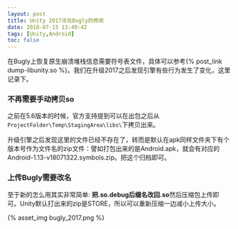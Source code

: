 ```yaml
---
layout: post
title: Unity 2017涉及Bugly的修改
date: 2018-07-15 13:49:42
tags: [Unity,Android]
toc: false
---
```


在Bugly上恢复原生崩溃堆栈信息需要符号表文件，具体可以参考{% post_link dump-libunity.so %}。我们在升级2017之后发现引擎有些行为发生了变化，这里记录下。

<!--more-->

### 不再需要手动拷贝so

之前在5.6版本的时候，官方支持[](https://support.unity3d.com/hc/zh-cn/articles/115000177543)提到可以在出包之后从`ProjectFolder\Temp\StagingArea\libs\`下拷贝出来。

升级引擎之后发现这里的文件已经不存在了，转而是默认在apk同样文件夹下有个版本号作为文件名的zip文件：譬如打包出来的是Android.apk，就会有对应的Android-1.13-v18071322.symbols.zip。把这个归档即可。

### 上传Bugly需要改名

至于新的怎么用其实非常简单: **把.so.debug后缀名改回.so**然后压缩包上传即可。Unity默认打出来的zip是STORE，所以可以重新压缩一边减小上传大小。

{% asset_img bugly_2017.png %}